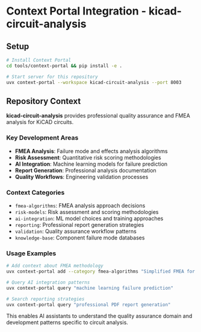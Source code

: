 # Context Portal Integration - kicad-circuit-analysis

## Setup

```bash
# Install Context Portal
cd tools/context-portal && pip install -e .

# Start server for this repository
uvx context-portal --workspace kicad-circuit-analysis --port 8003
```

## Repository Context

**kicad-circuit-analysis** provides professional quality assurance and FMEA analysis for KiCAD circuits.

### Key Development Areas

- **FMEA Analysis**: Failure mode and effects analysis algorithms
- **Risk Assessment**: Quantitative risk scoring methodologies
- **AI Integration**: Machine learning models for failure prediction
- **Report Generation**: Professional analysis documentation
- **Quality Workflows**: Engineering validation processes

### Context Categories

- `fmea-algorithms`: FMEA analysis approach decisions
- `risk-models`: Risk assessment and scoring methodologies  
- `ai-integration`: ML model choices and training approaches
- `reporting`: Professional report generation strategies
- `validation`: Quality assurance workflow patterns
- `knowledge-base`: Component failure mode databases

### Usage Examples

```bash
# Add context about FMEA methodology
uvx context-portal add --category fmea-algorithms "Simplified FMEA for v0.0.1 release"

# Query AI integration patterns
uvx context-portal query "machine learning failure prediction"

# Search reporting strategies
uvx context-portal query "professional PDF report generation"
```

This enables AI assistants to understand the quality assurance domain and development patterns specific to circuit analysis.
